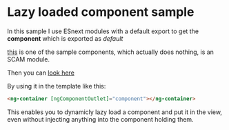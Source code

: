 # Lazy loaded component sample

In this sample I use ESnext modules with a default export to get the **component** which is exported as _default_ 

[this](./sample-one/sample-one.component.ts) is one of the sample components, which actually does nothing, is an SCAM module.

Then you can [look here](./sample-one/sample-one.component.ts)

By using it in the template like this:
```html
<ng-container [ngComponentOutlet]="component"></ng-container>
```

This enables you to dynamicly lazy load a component and put it in the view, even without injecting anything into the component holding them.
